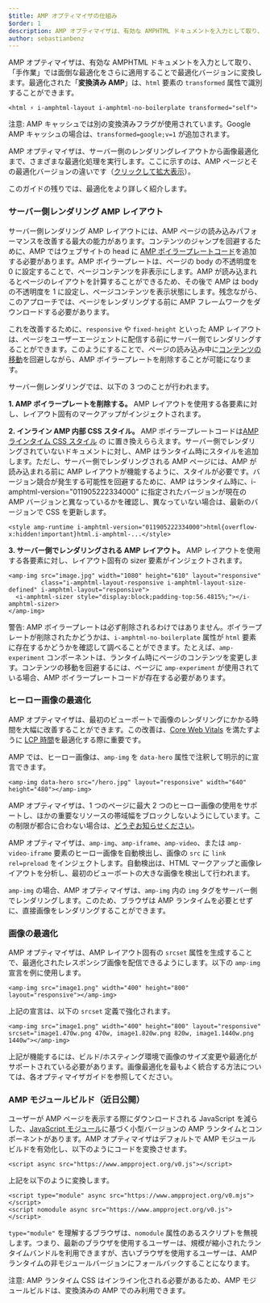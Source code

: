 ```yaml
---
$title: AMP オプティマイザの仕組み
$order: 1
description: AMP オプティマイザは、有効な AMPHTML ドキュメントを入力として取り、「手作業」では面倒な最適化をさらに適用することで最適化バージョンに変換します。このガイドでは、AMP オプティマイザがどのように動作するのかを詳しく説明します。
author: sebastianbenz
---
```


AMP オプティマイザは、有効な AMPHTML ドキュメントを入力として取り、「手作業」では面倒な最適化をさらに適用することで最適化バージョンに変換します。最適化された「**変換済み AMP**」は、`html` 要素の `transformed` 属性で識別することができます。

```
<html ⚡ i-amphtml-layout i-amphtml-no-boilerplate transformed="self">
```

注意: AMP キャッシュでは別の変換済みフラグが使用されています。Google AMP キャッシュの場合は、`transformed=google;v=1` が追加されます。

AMP オプティマイザは、サーバー側のレンダリングレイアウトから画像最適化まで、さまざまな最適化処理を実行します。ここに示すのは、AMP ページとその最適化バージョンの違いです（[クリックして拡大表示](/static/img/docs/guides/optimized-amp-diff.png)）。

<a href="/static/img/docs/guides/optimized-amp-diff.png"><amp-img lightbox layout="responsive" width="2560" height="773" src="/static/img/docs/guides/optimized-amp-diff.png"></amp-img></a>

このガイドの残りでは、最適化をより詳しく紹介します。

### サーバー側レンダリング AMP レイアウト

サーバー側レンダリング AMP レイアウトには、AMP ページの読み込みパフォーマンスを改善する最大の能力があります。コンテンツのジャンプを回避するために、AMP ではウェブサイトの head に [AMP ボイラープレートコード](https://amp.dev/documentation/guides-and-tutorials/learn/spec/amp-boilerplate/?format=websites)を追加する必要があります。AMP ボイラープレートは、ページの body の不透明度を 0 に設定することで、ページコンテンツを非表示にします。AMP が読み込まれるとページのレイアウトを計算することができるため、その後で AMP は body の不透明度を 1 に設定し、ページコンテンツを表示状態にします。残念ながら、このアプローチでは、ページをレンダリングする前に AMP フレームワークをダウンロードする必要があります。

これを改善するために、`responsive` や `fixed-height` といった AMP レイアウトは、ページをユーザーエージェントに配信する前にサーバー側でレンダリングすることができます。このようにすることで、ページの読み込み中に[コンテンツの移動](https://web.dev/cls/)を回避しながら、AMP ボイラープレートを削除することが可能になります。

サーバー側レンダリングでは、以下の 3 つのことが行われます。

⁣**1. AMP ボイラープレートを削除する。** AMP レイアウトを使用する各要素に対し、レイアウト固有のマークアップがインジェクトされます。

⁣**2. インライン AMP 内部 CSS スタイル。** AMP ボイラープレートコードは<a href="https://cdn.ampproject.org/v0.css" data-md-type="link">AMP ラインタイム CSS スタイル</a> の <style data-md-type="raw_html" amp-runtime="">...</style> に置き換えららえます。サーバー側でレンダリングされていないドキュメントに対し、AMP はランタイム時にスタイルを追加します。ただし、サーバー側でレンダリングされる AMP ページには、AMP が読み込まれる前に AMP レイアウトが機能するように、スタイルが必要です。バージョン競合が発生する可能性を回避するために、AMP はランタイム時に、i-amphtml-version="011905222334000" に指定されたバージョンが現在の AMP バージョンと異なっているかを確認し、異なっていない場合は、最新のバージョンで CSS を更新します。

```
<style amp-runtime i-amphtml-version="011905222334000">html{overflow-x:hidden!important}html.i-amphtml-...</style>
```

⁣**3. サーバー側でレンダリングされる AMP レイアウト。** AMP レイアウトを使用する各要素に対し、レイアウト固有の sizer 要素がインジェクトされます。

```
<amp-img src="image.jpg" width="1080" height="610" layout="responsive"
         class="i-amphtml-layout-responsive i-amphtml-layout-size-defined" i-amphtml-layout="responsive">
  <i-amphtml-sizer style="display:block;padding-top:56.4815%;"></i-amphtml-sizer>
</amp-img>
```

警告: AMP ボイラープレートは必ず削除されるわけではありません。ボイラープレートが削除されたかどうかは、`i-amphtml-no-boilerplate` 属性が `html` 要素に存在するかどうかを確認して調べることができます。たとえば、`amp-experiment` コンポーネントは、ランタイム時にページのコンテンツを変更します。コンテンツの移動を回避するには、ページに `amp-experiment` が使用されている場合、AMP ボイラープレートコードが存在する必要があります。

### ヒーロー画像の最適化

AMP オプティマイザは、最初のビューポートで画像のレンダリングにかかる時間を大幅に改善することができます。この改善は、[Core Web Vitals](https://web.dev/vitals) を満たすように [LCP 時間](https://web.dev/lcp/)を最適化する際に重要です。

AMP では、ヒーロー画像は、`amp-img` を `data-hero` 属性で注釈して明示的に宣言できます。

```
<amp-img data-hero src="/hero.jpg" layout="responsive" width="640" height="480"></amp-img>
```

AMP オプティマイザは、1 つのページに最大 2 つのヒーロー画像の使用をサポートし、ほかの重要なリソースの帯域幅をブロックしないようにしています。この制限が都合に合わない場合は、[どうぞお知らせください](https://github.com/ampproject/amp-toolbox/issues)。

AMP オプティマイザは、`amp-img`、`amp-iframe`、`amp-video`、または `amp-video-iframe` 要素のヒーロー画像を自動検出し、画像の `src` に `link rel=preload` をインジェクトします。自動検出は、HTML マークアップと画像レイアウトを分析し、最初のビューポートの大きな画像を検出して行われます。

`amp-img` の場合、AMP オプティマイザは、`amp-img` 内の `img` タグをサーバー側でレンダリングします。このため、ブラウザは AMP ランタイムを必要とせずに、直接画像をレンダリングすることができます。

### 画像の最適化

AMP オプティマイザは、AMP レイアウト固有の `srcset` 属性を生成することで、最適化されたレスポンシブ画像を配信できるようにします。以下の `amp-img` 宣言を例に使用します。

```
<amp-img src="image1.png" width="400" height="800" layout="responsive"></amp-img>
```

上記の宣言は、以下の `srcset` 定義で強化されます。

```
<amp-img src="image1.png" width="400" height="800" layout="responsive" srcset="image1.470w.png 470w, image1.820w.png 820w, image1.1440w.png 1440w"></amp-img>
```

上記が機能するには、ビルド/ホスティング環境で画像のサイズ変更や最適化がサポートされている必要があります。画像最適化を最もよく統合する方法については、各オプティマイザガイドを参照してください。

### AMP モジュールビルド（近日公開）

ユーザーが AMP ページを表示する際にダウンロードされる JavaScript を減らした、[JavaScript モジュール](https://v8.dev/features/modules#browser)に基づく小型バージョンの AMP ランタイムとコンポーネントがあります。AMP オプティマイザはデフォルトで AMP モジュールビルドを有効化し、以下のようにコードを変換させます。

```
<script async src="https://www.ampproject.org/v0.js"></script>
```

上記を以下のように変換します。

```
<script type="module" async src="https://www.ampproject.org/v0.mjs"></script>
<script nomodule async src="https://www.ampproject.org/v0.js"></script>
```

`type="module"` を理解するブラウザは、`nomodule` 属性のあるスクリプトを無視します。つまり、最新のブラウザを使用するユーザーは、規模が縮小されたランタイムバンドルを利用できますが、古いブラウザを使用するユーザーは、AMP ランタイムの非モジュールバージョンにフォールバックすることになります。

注意: AMP ランタイム CSS はインライン化される必要があるため、AMP モジュールビルドは、変換済みの AMP でのみ利用できます。
